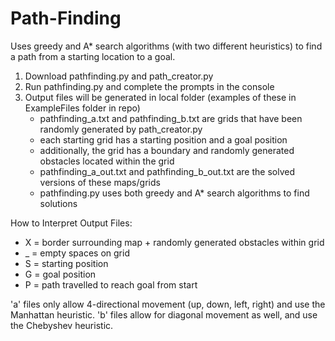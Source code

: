 # Path-Finding
Uses greedy and A* search algorithms (with two different heuristics) to find a path from a starting location to a goal.
 
  1. Download pathfinding.py and path_creator.py
  2. Run pathfinding.py and complete the prompts in the console
  3. Output files will be generated in local folder (examples of these in ExampleFiles folder in repo)
     - pathfinding_a.txt and pathfinding_b.txt are grids that have been randomly generated by path_creator.py
     - each starting grid has a starting position and a goal position 
     - additionally, the grid has a boundary and randomly generated obstacles located within the grid
     - pathfinding_a_out.txt and pathfinding_b_out.txt are the solved versions of these maps/grids
     - pathfinding.py uses both greedy and A* search algorithms to find solutions

How to Interpret Output Files:
 - X = border surrounding map + randomly generated obstacles within grid
 - _ = empty spaces on grid
 - S = starting position
 - G = goal position
 - P = path travelled to reach goal from start

'a' files only allow 4-directional movement (up, down, left, right) and use the Manhattan heuristic.
'b' files allow for diagonal movement as well, and use the Chebyshev heuristic.

